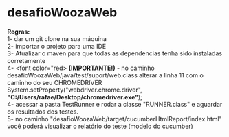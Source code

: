 # desafioWoozaWeb

<strong>Regras:</strong> <br>
1- dar um git clone na sua máquina <br>
2- importar o projeto para uma IDE <br>
3- Atualizar o maven para que todas as dependencias tenha sido instaladas corretamente <br>
4- <font color="red> <strong>(IMPORTANTE!)</strong></font> - no caminho desafioWoozaWeb/java/test/suport/web.class alterar a linha 11 com o caminho do seu CHROMEDRIVER System.setProperty("webdriver.chrome.driver", <strong>"C:/Users/rafae/Desktop/chromedriver.exe"</strong>);<br>
4- acessar a pasta TestRunner e rodar a classe "RUNNER.class" e aguardar os resultados dos testes. <br>
5- no caminho "desafioWoozaWeb/target/cucumberHtmlReport/index.html" você poderá visualizar o relatório do teste (modelo do cucumber)

